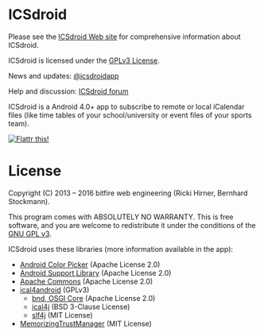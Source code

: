 
ICSdroid
========

Please see the [ICSdroid Web site](https://icsdroid.bitfire.at) for comprehensive information about ICSdroid.

ICSdroid is licensed under the [GPLv3 License](LICENSE).

News and updates: [@icsdroidapp](https://twitter.com/icsdroidapp)

Help and discussion: [ICSdroid forum](https://icsdroid.bitfire.at/forums/)

ICSdroid is a Android 4.0+ app to subscribe to remote or local iCalendar files (like
time tables of your school/university or event files of your sports team).

[![Flattr this!](https://api.flattr.com/button/flattr-badge-large.png)](https://flattr.com/submit/auto?user_id=bitfire&url=https://icsdroid.bitfire.at&title=ICSdroid&category=software)


License 
=======

Copyright (C) 2013 – 2016 bitfire web engineering (Ricki Hirner, Bernhard Stockmann).

This program comes with ABSOLUTELY NO WARRANTY. This is free software, and you are welcome
to redistribute it under the conditions of the [GNU GPL v3](https://www.gnu.org/licenses/gpl-3.0.html).

ICSdroid uses these libraries (more information available in the app):

* [Android Color Picker](https://github.com/yukuku/ambilwarna) (Apache License 2.0)
* [Android Support Library](https://developer.android.com/tools/support-library/) (Apache License 2.0)
* [Apache Commons](https://commons.apache.org) (Apache License 2.0)
* [ical4android](https://gitlab.com/bitfireAT/ical4android) (GPLv3)
  * [bnd, OSGI Core](http://bnd.bndtools.org) (Apache License 2.0)
  * [ical4j](https://github.com/ical4j/ical4j) (BSD 3-Clause License)
  * [slf4j](http://www.slf4j.org) (MIT License)
* [MemorizingTrustManager](https://github.com/ge0rg/MemorizingTrustManager) (MIT License)
